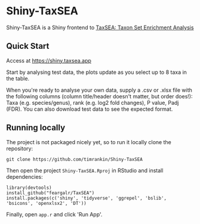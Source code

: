 # Shiny-TaxSEA
Shiny-TaxSEA is a Shiny frontend to [TaxSEA: Taxon Set Enrichment Analysis](https://github.com/feargalr/TaxSEA)

## Quick Start
Access at <https://shiny.taxsea.app>

Start by analysing test data, the plots update as you select up to 8 taxa in the table.

When you're ready to analyse your own data, supply a .csv or .xlsx file with the following columns (column title/header doesn't matter, but order does!): Taxa (e.g. species/genus), rank (e.g. log2 fold changes), P value, Padj (FDR). You can also download test data to see the expected format.

## Running locally
The project is not packaged nicely yet, so to run it locally clone the repository:
```
git clone https://github.com/timrankin/Shiny-TaxSEA
```

Then open the project `Shiny-TaxSEA.Rproj` in RStudio and install dependencies:
```{r output}
library(devtools)
install_github("feargalr/TaxSEA")
install.packages(c('shiny', 'tidyverse', 'ggrepel', 'bslib', 'bsicons', 'openxlsx2', 'DT'))
```

Finally, open `app.r` and click 'Run App'.